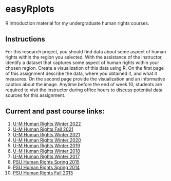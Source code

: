 # easyRplots
R Introduction material for my undergraduate human rights courses. 

## Instructions
For this research project, you should find data about some aspect of human rights within the region you selected. With the assistance of the instructor, identify a dataset that captures some aspect of human rights within your chosen region. Create a visualization of this data using R. On the first page of this assignment describe the data, where you obtained it, and what it measures. On the second page provide the visualization and an informative caption about the image. Anytime before the end of week 10, students are required to visit the instructor during office hours to discuss potential data sources for this assignment.

## Current and past course links:
1. [U-M Human Rights Winter 2022](http://cfariss.com/documents/U-M_HumanRights_Winter2022.pdf)
2. [U-M Human Rights Fall 2021](http://cfariss.com/documents/U-M_HumanRights_Fall2021.pdf)
3. [U-M Human Rights Winter 2021](http://cfariss.com/documents/U-M_HumanRights_Winter2021.pdf)
4. [U-M Human Rights Winter 2020](http://cfariss.com/documents/U-M_HumanRights_Winter2020.pdf)
5. [U-M Human Rights Winter 2019](http://cfariss.com/documents/U-M_HumanRights_Winter2019.pdf)
6. [U-M Human Rights Winter 2018](http://cfariss.com/documents/U-M_HumanRights_Winter2018.pdf)
7. [U-M Human Rights Winter 2017](http://cfariss.com/documents/U-M_HumanRights_Winter2017.pdf)
8. [PSU Human Rights Spring 2015](http://cfariss.com/documents/PSUHumanRights_Spring2015.pdf)
9. [PSU Human Rights Spring 2014](http://cfariss.com/documents/PSUHumanRights_Spring2014.pdf)
9. [PSU Human Rights Fall 2013](http://cfariss.com/documents/PSUHumanRights_Fall2013.pdf)
